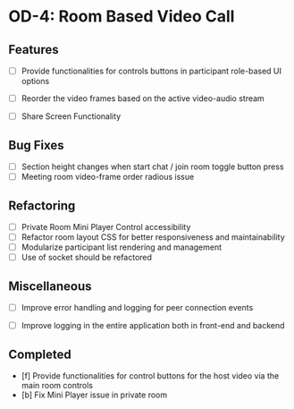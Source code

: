 # OD-4: Room Based Video Call

## Features
- [ ] Provide functionalities for controls buttons in participant role-based UI options
- [ ] Reorder the video frames based on the active video-audio stream

- [ ] Share Screen Functionality

## Bug Fixes
- [ ] Section height changes when start chat / join room toggle button press
- [ ] Meeting room video-frame order radious issue

## Refactoring
- [ ] Private Room Mini Player Control accessibility
- [ ] Refactor room layout CSS for better responsiveness and maintainability
- [ ] Modularize participant list rendering and management
- [ ] Use of socket should be refactored

## Miscellaneous
- [ ] Improve error handling and logging for peer connection events
- [ ] Improve logging in the entire application both in front-end and backend


## Completed
- [f] Provide functionalities for control buttons for the host video via the main room controls
- [b] Fix Mini Player issue in private room
